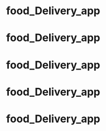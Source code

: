 # food_Delivery_app
# food_Delivery_app
# food_Delivery_app
# food_Delivery_app
# food_Delivery_app
